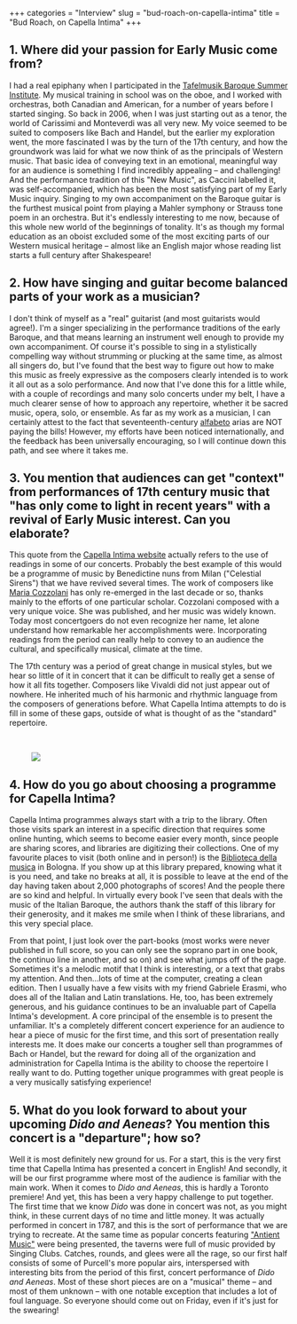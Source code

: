 +++
categories = "Interview"
slug = "bud-roach-on-capella-intima"
title = "Bud Roach, on Capella Intima"
+++

<h2>1. Where did your passion for Early Music come from?</h2>
<p>
	I had a real epiphany when I participated in the <a href="http://www.tafelmusik.org/education/artist-training/tafelmusik-baroque-summer-institute" target="_blank">Tafelmusik Baroque Summer Institute</a>. My musical training in school was on the oboe, and I worked with orchestras, both Canadian and American, for a number of years before I started singing. So back in 2006, when I was just starting out as a tenor, the world of Carissimi and Monteverdi was all very new. My voice seemed to be suited to composers like Bach and Handel, but the earlier my exploration went, the more fascinated I was by the turn of the 17th century, and how the groundwork was laid for what we now think of as the principals of Western music. That basic idea of conveying text in an emotional, meaningful way for an audience is something I find incredibly appealing – and challenging! And the performance tradition of this "New Music", as Caccini labelled it, was self-accompanied, which has been the most satisfying part of my Early Music inquiry. Singing to my own accompaniment on the Baroque guitar is the furthest musical point from playing a Mahler symphony or Strauss tone poem in an orchestra. But it's endlessly interesting to me now, because of this whole new world of the beginnings of tonality. It's as though my formal education as an oboist excluded some of the most exciting parts of our Western musical heritage – almost like an English major whose reading list starts a full century after Shakespeare!
</p>
<h2>2. How have singing and guitar become balanced parts of your work as a musician?</h2>
<p>
	I don't think of myself as a "real" guitarist (and most guitarists would agree!). I'm a singer specializing in the performance traditions of the early Baroque, and that means learning an instrument well enough to provide my own accompaniment. Of course it's possible to sing in a stylistically compelling way without strumming or plucking at the same time, as almost all singers do, but I've found that the best way to figure out how to make this music as freely expressive as the composers clearly intended is to work it all out as a solo performance. And now that I've done this for a little while, with a couple of recordings and many solo concerts under my belt, I have a much clearer sense of how to approach any repertoire, whether it be sacred music, opera, solo, or ensemble. As far as my work as a musician, I can certainly attest to the fact that seventeenth-century <a href="http://www.maestros-of-the-guitar.com/alfabeto.html" target="_blank">alfabeto</a> arias are NOT paying the bills! However, my efforts have been noticed internationally, and the feedback has been universally encouraging, so I will continue down this path, and see where it takes me.
</p>
<h2>3. You mention that audiences can get "context" from performances of 17th century music that "has only come to light in recent years" with a revival of Early Music interest. Can you elaborate?</h2>
<p>
	This quote from the <a href="http://capellaintima.com/" target="_blank">Capella Intima website</a> actually refers to the use of readings in some of our concerts. Probably the best example of this would be a programme of music by Benedictine nuns from Milan ("Celestial Sirens") that we have revived several times. The work of composers like <a href="http://en.wikipedia.org/wiki/Chiara_Margarita_Cozzolani" target="_blank">Maria Cozzolani</a> has only re-emerged in the last decade or so, thanks mainly to the efforts of one particular scholar. Cozzolani composed with a very unique voice. She was published, and her music was widely known. Today most concertgoers do not even recognize her name, let alone understand how remarkable her accomplishments were. Incorporating readings from the period can really help to convey to an audience the cultural, and specifically musical, climate at the time.
</p>
<p>
	The 17th century was a period of great change in musical styles, but we hear so little of it in concert that it can be difficult to really get a sense of how it all fits together. Composers like Vivaldi did not just appear out of nowhere. He inherited much of his harmonic and rhythmic language from the composers of generations before. What Capella Intima attempts to do is fill in some of these gaps, outside of what is thought of as the "standard" repertoire.
</p>
<p>
	<br>
</p>
<figure data-type="image"><a href="/webhook-uploads/1428722379012/CapellaIntimaHeader.jpg"><img data-resize-src="http://lh3.googleusercontent.com/XbEwfVrrse9ZlMVZNNeLkxpH3CMhKGtZ69Po9Z8KAmTae7SN0VU2hxuBogssYGoEZTUoPC34AWyxMz_urRLBB1HRmsB8CQ" src="http://lh3.googleusercontent.com/XbEwfVrrse9ZlMVZNNeLkxpH3CMhKGtZ69Po9Z8KAmTae7SN0VU2hxuBogssYGoEZTUoPC34AWyxMz_urRLBB1HRmsB8CQ=s1200"></a></figure>
<h2>4. How do you go about choosing a programme for Capella Intima?</h2>
<p>
	Capella Intima programmes always start with a trip to the library. Often those visits spark an interest in a specific direction that requires some online hunting, which seems to become easier every month, since people are sharing scores, and libraries are digitizing their collections. One of my favourite places to visit (both online and in person!) is the <a href="http://www.museomusicabologna.it/biblioteca.htm" target="_blank">Biblioteca della musica</a> in Bologna. If you show up at this library prepared, knowing what it is you need, and take no breaks at all, it is possible to leave at the end of the day having taken about 2,000 photographs of scores! And the people there are so kind and helpful. In virtually every book I've seen that deals with the music of the Italian Baroque, the authors thank the staff of this library for their generosity, and it makes me smile when I think of these librarians, and this very special place.
</p>
<p>
	From that point, I just look over the part-books (most works were never published in full score, so you can only see the soprano part in one book, the continuo line in another, and so on) and see what jumps off of the page. Sometimes it's a melodic motif that I think is interesting, or a text that grabs my attention. And then…lots of time at the computer, creating a clean edition. Then I usually have a few visits with my friend Gabriele Erasmi, who does all of the Italian and Latin translations. He, too, has been extremely generous, and his guidance continues to be an invaluable part of Capella Intima's development. A core principal of the ensemble is to present the unfamiliar. It's a completely different concert experience for an audience to hear a piece of music for the first time, and this sort of presentation really interests me. It does make our concerts a tougher sell than programmes of Bach or Handel, but the reward for doing all of the organization and administration for Capella Intima is the ability to choose the repertoire I really want to do. Putting together unique programmes with great people is a very musically satisfying experience!
</p>
<h2>5. What do you look forward to about your upcoming <em>Dido and Aeneas</em>? You mention this concert is a "departure"; how so?</h2>
<p>
	Well it is most definitely new ground for us. For a start, this is the very first time that Capella Intima has presented a concert in English! And secondly, it will be our first programme where most of the audience is familiar with the main work. When it comes to <em>Dido and Aeneas</em>, this is hardly a Toronto premiere! And yet, this has been a very happy challenge to put together. The first time that we know <em>Dido</em> was done in concert was not, as you might think, in these current days of no time and little money. It was actually performed in concert in 1787, and this is the sort of performance that we are trying to recreate. At the same time as popular concerts featuring <a href="http://en.wikipedia.org/wiki/Concerts_of_Antient_Music" target="_blank">"Antient Music"</a> were being presented, the taverns were full of music provided by Singing Clubs. Catches, rounds, and glees were all the rage, so our first half consists of some of Purcell's more popular airs, interspersed with interesting bits from the period of this first, concert performance of <em>Dido and Aeneas</em>. Most of these short pieces are on a "musical" theme – and most of them unknown – with one notable exception that includes a lot of foul language. So everyone should come out on Friday, even if it's just for the swearing!
</p>
